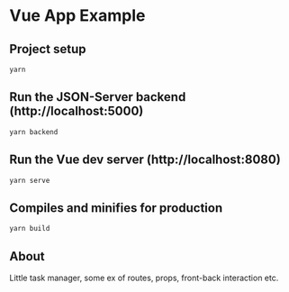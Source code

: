 # Vue App Example

## Project setup

```
yarn
```

## Run the JSON-Server backend (http://localhost:5000)

```
yarn backend
```

## Run the Vue dev server (http://localhost:8080)

```
yarn serve
```

## Compiles and minifies for production

```
yarn build
```

## About

Little task manager, some ex of routes, props, front-back interaction etc.
